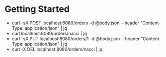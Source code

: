 # Getting Started

* curl -sX POST localhost:8080/orders -d @body.json --header "Content-Type: application/json" | jq
* curl localhost:8080/orders/nacci | jq
* curl -sX PUT localhost:8080/orders/1 -d @body.json --header "Content-Type: application/json" | jq
* curl -X DEL localhost:8080/orders/nacci | jq

